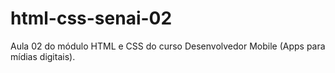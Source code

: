 # html-css-senai-02
Aula 02 do módulo HTML e CSS do curso Desenvolvedor Mobile (Apps para mídias digitais). 
